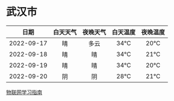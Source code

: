 # 武汉市
|日期|白天天气|夜晚天气|白天温度|夜晚温度|
|:--:|:--:|:--:|:--:|:--:|
|2022-09-17|晴|多云|34℃|20℃|
|2022-09-18|晴|晴|34℃|21℃|
|2022-09-19|晴|晴|34℃|20℃|
|2022-09-20|阴|阴|28℃|21℃|
 
[物联网学习指南](http://doc.lziqi.top/IoT)
